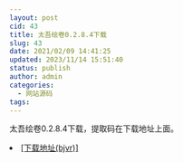```yaml
---
layout: post
cid: 43
title: 太吾绘卷0.2.8.4下载
slug: 43
date: 2021/02/09 14:41:25
updated: 2023/11/14 15:51:40
status: publish
author: admin
categories: 
  - 网站源码
tags: 
---
```



<div alt="潮男心博客 www.cnx0.com" >
				<p>太吾绘卷0.2.8.4下载，提取码在下载地址上面。</p><li><a href="/soft/download.asp?softid=24578&amp;downid=0&amp;id=25403" target="_blank">[下载地址(bjvr)]</a></li>			</div>
			